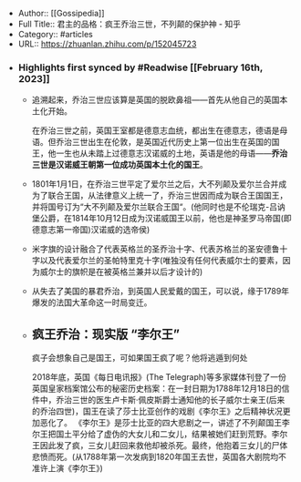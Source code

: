 - Author:: [[Gossipedia]]
- Full Title:: 君主的品格：疯王乔治三世，不列颠的保护神 - 知乎
- Category:: #articles
- URL:: https://zhuanlan.zhihu.com/p/152045723
- ### Highlights first synced by #Readwise [[February 16th, 2023]]
    - 追溯起来，乔治三世应该算是英国的脱欧鼻祖——首先从他自己的英国本土化开始。
      
      在乔治三世之前，英国王室都是德意志血统，都出生在德意志，德语是母语。但乔治三世出生在伦敦，是英国近代历史上第一位出生在英国的国王，他一生也从未踏上过德意志汉诺威的土地，英语是他的母语——**乔治三世是汉诺威王朝第一位成功英国本土化的国王**。
    - 1801年1月1日，在乔治三世平定了爱尔兰之后，大不列颠及爱尔兰合并成为了联合王国，从法律意义上统一了，乔治三世因而成为联合王国国王，并将国号订为“大不列颠及爱尔兰联合王国“。(他同时也是不伦瑞克-吕讷堡公爵，在1814年10月12日成为汉诺威国王以前，他也是神圣罗马帝国(即德意志第一帝国)汉诺威的选帝侯)
    - 米字旗的设计融合了代表英格兰的圣乔治十字、代表苏格兰的圣安德鲁十字以及代表爱尔兰的圣帕特里克十字(唯独没有任何代表威尔士的要素，因为威尔士的旗帜是在被英格兰兼并以后才设计的)
    - 从失去了美国的暴君乔治，到英国人民爱戴的国王，可以说，缘于1789年爆发的法国大革命这一时局变迁。
    - **疯王乔治：现实版 “李尔王”**
      ------------------
      疯子会想象自己是国王，可如果国王疯了呢？他将逃遁到何处
      
      2018年底，英国《每日电讯报》(The Telegraph)等多家媒体刊登了一份英国皇家档案馆公布的秘密历史档案：在一封日期为1788年12月18日的信件中，乔治三世的医生卢卡斯·佩皮斯爵士通知他的长子威尔士亲王(后来的乔治四世)，国王在读了莎士比亚创作的戏剧《李尔王》之后精神状况更加恶化了。
      《李尔王》是莎士比亚的四大悲剧之一，讲述了不列颠国王李尔王把国土平分给了虚伪的大女儿和二女儿，结果被她们赶到荒野。李尔王因此发了疯，三女儿赶回来救他却被杀死。最终，他抱着三女儿的尸体悲愤而死。(从1788年第一次发病到1820年国王去世，英国各大剧院均不准许上演《李尔王》)
